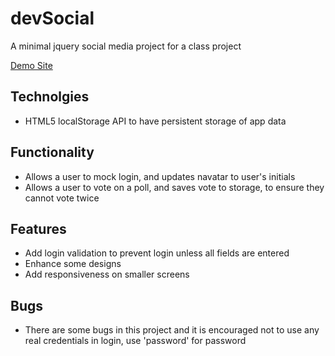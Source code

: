 # devSocial
A minimal jquery social media project for a class project

[Demo Site](disturbed-lamp.surge.sh)

## Technolgies
- HTML5 localStorage API to have persistent storage of app data

## Functionality
- Allows a user to mock login, and updates navatar to user's initials
- Allows a user to vote on a poll, and saves vote to storage, to ensure they cannot vote twice

## Features
- Add login validation to prevent login unless all fields are entered
- Enhance some designs
- Add responsiveness on smaller screens

## Bugs
- There are some bugs in this project and it is encouraged not to use any real credentials in login, use 'password' for password


